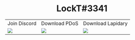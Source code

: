 <h1 align="center">LockT#3341</h1>
<p align="center">
<table>
  <tr>
    <td>Join Discord</td>
     <td>Download PDoS</td>
    <td>Download Lapidary</td>
  </tr>
  <tr>
    <td valign="top"><img src="https://discordapp.com/api/guilds/763890366247993364/widget.png?style=banner2"></td>
    <td valign="top"><img src="https://i.imgur.com/NAe7qnB.png"></td>
    <td valign="top"><img src="https://i.imgur.com/9Nnosd9.png"></td>
  </tr>
 </table>
 </p>
